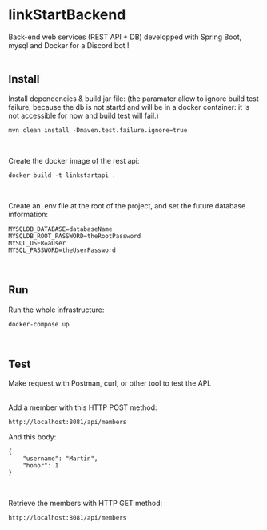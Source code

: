 # linkStartBackend
Back-end web services (REST API + DB) developped with Spring Boot, mysql and Docker for a Discord bot !  
<br>

## Install
Install dependencies & build jar file:
(the paramater allow to ignore build test failure, because the db is not startd and will be in a docker container: it is not accessible for now and build test will fail.)
```
mvn clean install -Dmaven.test.failure.ignore=true
```
<br>

Create the docker image of the rest api:
```
docker build -t linkstartapi .
```
<br>

Create an .env file at the root of the project, and set the future database information:
```
MYSQLDB_DATABASE=databaseName
MYSQLDB_ROOT_PASSWORD=theRootPassword
MYSQL_USER=aUser
MYSQL_PASSWORD=theUserPassword
```
<br>

## Run
Run the whole infrastructure:
```
docker-compose up
```
<br>

## Test
Make request with Postman, curl, or other tool to test the API.
<br>
<br>

Add a member with this HTTP POST method:
```
http://localhost:8081/api/members
```
And this body:
```
{
    "username": "Martin",
    "honor": 1
}
```
<br>

Retrieve the members with HTTP GET method:
```
http://localhost:8081/api/members
```
